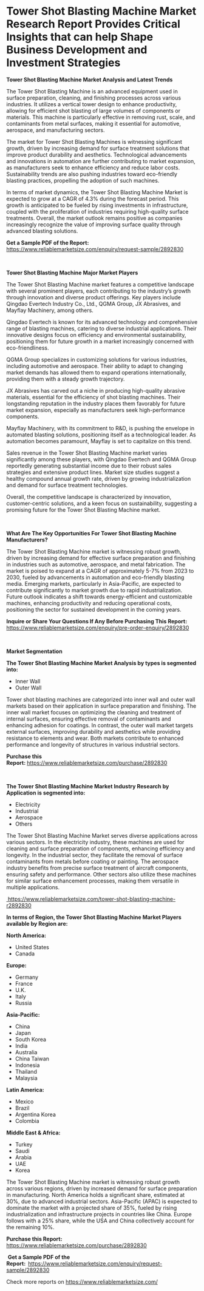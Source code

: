 <p><h1>Tower Shot Blasting Machine Market Research Report Provides Critical Insights that can help Shape Business Development and Investment Strategies</h1></p><p><strong>Tower Shot Blasting Machine Market Analysis and Latest Trends</strong></p>
<p><p>The Tower Shot Blasting Machine is an advanced equipment used in surface preparation, cleaning, and finishing processes across various industries. It utilizes a vertical tower design to enhance productivity, allowing for efficient shot blasting of large volumes of components or materials. This machine is particularly effective in removing rust, scale, and contaminants from metal surfaces, making it essential for automotive, aerospace, and manufacturing sectors.</p><p>The market for Tower Shot Blasting Machines is witnessing significant growth, driven by increasing demand for surface treatment solutions that improve product durability and aesthetics. Technological advancements and innovations in automation are further contributing to market expansion, as manufacturers seek to enhance efficiency and reduce labor costs. Sustainability trends are also pushing industries toward eco-friendly blasting practices, propelling the adoption of such machines. </p><p>In terms of market dynamics, the Tower Shot Blasting Machine Market is expected to grow at a CAGR of 4.3% during the forecast period. This growth is anticipated to be fueled by rising investments in infrastructure, coupled with the proliferation of industries requiring high-quality surface treatments. Overall, the market outlook remains positive as companies increasingly recognize the value of improving surface quality through advanced blasting solutions.</p></p>
<p><strong>Get a Sample PDF of the Report:&nbsp;</strong> <a href="https://www.reliablemarketsize.com/enquiry/request-sample/2892830?utm_campaign=2625&utm_medium=2&utm_source=Github&utm_content=ia&utm_term=15032025&utm_id=tower-shot-blasting-machine">https://www.reliablemarketsize.com/enquiry/request-sample/2892830</a></p>
<p>&nbsp;</p>
<p><strong>Tower Shot Blasting Machine Major Market Players</strong></p>
<p><p>The Tower Shot Blasting Machine market features a competitive landscape with several prominent players, each contributing to the industry’s growth through innovation and diverse product offerings. Key players include Qingdao Evertech Industry Co., Ltd., QGMA Group, JX Abrasives, and Mayflay Machinery, among others.</p><p>Qingdao Evertech is known for its advanced technology and comprehensive range of blasting machines, catering to diverse industrial applications. Their innovative designs focus on efficiency and environmental sustainability, positioning them for future growth in a market increasingly concerned with eco-friendliness.</p><p>QGMA Group specializes in customizing solutions for various industries, including automotive and aerospace. Their ability to adapt to changing market demands has allowed them to expand operations internationally, providing them with a steady growth trajectory.</p><p>JX Abrasives has carved out a niche in producing high-quality abrasive materials, essential for the efficiency of shot blasting machines. Their longstanding reputation in the industry places them favorably for future market expansion, especially as manufacturers seek high-performance components.</p><p>Mayflay Machinery, with its commitment to R&D, is pushing the envelope in automated blasting solutions, positioning itself as a technological leader. As automation becomes paramount, Mayflay is set to capitalize on this trend.</p><p>Sales revenue in the Tower Shot Blasting Machine market varies significantly among these players, with Qingdao Evertech and QGMA Group reportedly generating substantial income due to their robust sales strategies and extensive product lines. Market size studies suggest a healthy compound annual growth rate, driven by growing industrialization and demand for surface treatment technologies.</p><p>Overall, the competitive landscape is characterized by innovation, customer-centric solutions, and a keen focus on sustainability, suggesting a promising future for the Tower Shot Blasting Machine market.</p></p>
<p>&nbsp;</p>
<p><strong>What Are The Key Opportunities For Tower Shot Blasting Machine Manufacturers?</strong></p>
<p><p>The Tower Shot Blasting Machine market is witnessing robust growth, driven by increasing demand for effective surface preparation and finishing in industries such as automotive, aerospace, and metal fabrication. The market is poised to expand at a CAGR of approximately 5-7% from 2023 to 2030, fueled by advancements in automation and eco-friendly blasting media. Emerging markets, particularly in Asia-Pacific, are expected to contribute significantly to market growth due to rapid industrialization. Future outlook indicates a shift towards energy-efficient and customizable machines, enhancing productivity and reducing operational costs, positioning the sector for sustained development in the coming years.</p></p>
<p><strong>Inquire or Share Your Questions If Any Before Purchasing This Report:</strong> <a href="https://www.reliablemarketsize.com/enquiry/pre-order-enquiry/2892830?utm_campaign=2625&utm_medium=2&utm_source=Github&utm_content=ia&utm_term=15032025&utm_id=tower-shot-blasting-machine">https://www.reliablemarketsize.com/enquiry/pre-order-enquiry/2892830</a></p>
<p>&nbsp;</p>
<p><strong>Market Segmentation</strong></p>
<p><strong>The Tower Shot Blasting Machine Market Analysis by types is segmented into:</strong></p>
<p><ul><li>Inner Wall</li><li>Outer Wall</li></ul></p>
<p><p>Tower shot blasting machines are categorized into inner wall and outer wall markets based on their application in surface preparation and finishing. The inner wall market focuses on optimizing the cleaning and treatment of internal surfaces, ensuring effective removal of contaminants and enhancing adhesion for coatings. In contrast, the outer wall market targets external surfaces, improving durability and aesthetics while providing resistance to elements and wear. Both markets contribute to enhanced performance and longevity of structures in various industrial sectors.</p></p>
<p><strong>Purchase this Report:&nbsp;</strong><a href="https://www.reliablemarketsize.com/purchase/2892830?utm_campaign=2625&utm_medium=2&utm_source=Github&utm_content=ia&utm_term=15032025&utm_id=tower-shot-blasting-machine">https://www.reliablemarketsize.com/purchase/2892830</a></p>
<p>&nbsp;</p>
<p><strong>The Tower Shot Blasting Machine Market Industry Research by Application is segmented into:</strong></p>
<p><ul><li>Electricity</li><li>Industrial</li><li>Aerospace</li><li>Others</li></ul></p>
<p><p>The Tower Shot Blasting Machine Market serves diverse applications across various sectors. In the electricity industry, these machines are used for cleaning and surface preparation of components, enhancing efficiency and longevity. In the industrial sector, they facilitate the removal of surface contaminants from metals before coating or painting. The aerospace industry benefits from precise surface treatment of aircraft components, ensuring safety and performance. Other sectors also utilize these machines for similar surface enhancement processes, making them versatile in multiple applications.</p></p>
<p><a href="https://www.reliablemarketsize.com/tower-shot-blasting-machine-r2892830?utm_campaign=2625&utm_medium=2&utm_source=Github&utm_content=ia&utm_term=15032025&utm_id=tower-shot-blasting-machine">&nbsp;https://www.reliablemarketsize.com/tower-shot-blasting-machine-r2892830</a></p>
<p><strong>In terms of Region, the Tower Shot Blasting Machine Market Players available by Region are:</strong></p>
<p>
    <p> <strong> North America: </strong>
        <ul>
            <li>United States</li>
            <li>Canada</li>
        </ul>
        </p> 
    <p> <strong> Europe: </strong>
        <ul>
            <li>Germany</li>
            <li>France</li>
            <li>U.K.</li>
            <li>Italy</li>
            <li>Russia</li>
        </ul>
        </p> 
    <p> <strong> Asia-Pacific: </strong>
        <ul>
            <li>China</li>
            <li>Japan</li>
            <li>South Korea</li>
            <li>India</li>
            <li>Australia</li>
            <li>China Taiwan</li>
            <li>Indonesia</li>
            <li>Thailand</li>
            <li>Malaysia</li>
        </ul>
        </p> 
    <p> <strong> Latin America: </strong>
        <ul>
            <li>Mexico</li>
            <li>Brazil</li>
            <li>Argentina Korea</li>
            <li>Colombia</li>
        </ul>
        </p> 
    <p> <strong> Middle East & Africa: </strong>
        <ul>
            <li>Turkey</li>
            <li>Saudi</li>
            <li>Arabia</li>
            <li>UAE</li>
            <li>Korea</li>
        </ul>
    </p>
    </p>
<p><p>The Tower Shot Blasting Machine market is witnessing robust growth across various regions, driven by increased demand for surface preparation in manufacturing. North America holds a significant share, estimated at 30%, due to advanced industrial sectors. Asia-Pacific (APAC) is expected to dominate the market with a projected share of 35%, fueled by rising industrialization and infrastructure projects in countries like China. Europe follows with a 25% share, while the USA and China collectively account for the remaining 10%.</p></p>
<p><strong>Purchase this Report: </strong><a href="https://www.reliablemarketsize.com/purchase/2892830?utm_campaign=2625&utm_medium=2&utm_source=Github&utm_content=ia&utm_term=15032025&utm_id=tower-shot-blasting-machine">https://www.reliablemarketsize.com/purchase/2892830</a></p>
<p>&nbsp;<strong>Get a Sample PDF of the Report:&nbsp;&nbsp;</strong><a href="https://www.reliablemarketsize.com/enquiry/request-sample/2892830?utm_campaign=2625&utm_medium=2&utm_source=Github&utm_content=ia&utm_term=15032025&utm_id=tower-shot-blasting-machine">https://www.reliablemarketsize.com/enquiry/request-sample/2892830</a></p>
<p><strong></strong></p>
<p>Check more reports on <a href="https://www.reliablemarketsize.com/?utm_campaign=2625&utm_medium=2&utm_source=Github&utm_content=ia&utm_term=15032025&utm_id=tower-shot-blasting-machine">https://www.reliablemarketsize.com/</a></p>